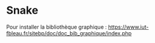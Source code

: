 # Snake

Pour installer la bibliothèque graphique : https://www.iut-fbleau.fr/sitebp/doc/doc_bib_graphique/index.php
